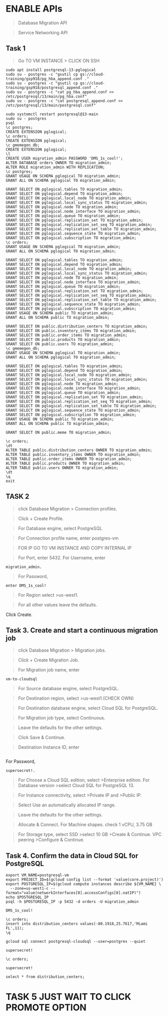 # ENABLE APIs
>Database Migration API

>Service Networking API

## Task 1 
>Go TO VM INSTANCE > CLICK ON SSH
```
sudo apt install postgresql-13-pglogical
sudo su - postgres -c "gsutil cp gs://cloud-training/gsp918/pg_hba_append.conf ."
sudo su - postgres -c "gsutil cp gs://cloud-training/gsp918/postgresql_append.conf ."
sudo su - postgres -c "cat pg_hba_append.conf >> /etc/postgresql/13/main/pg_hba.conf"
sudo su - postgres -c "cat postgresql_append.conf >> /etc/postgresql/13/main/postgresql.conf"

sudo systemctl restart postgresql@13-main
sudo su - postgres
psql
\c postgres;
CREATE EXTENSION pglogical;
\c orders;
CREATE EXTENSION pglogical;
\c gmemegen_db;
CREATE EXTENSION pglogical;
\l
CREATE USER migration_admin PASSWORD 'DMS_1s_cool!';
ALTER DATABASE orders OWNER TO migration_admin;
ALTER ROLE migration_admin WITH REPLICATION;
\c postgres;
GRANT USAGE ON SCHEMA pglogical TO migration_admin;
GRANT ALL ON SCHEMA pglogical TO migration_admin;

GRANT SELECT ON pglogical.tables TO migration_admin;
GRANT SELECT ON pglogical.depend TO migration_admin;
GRANT SELECT ON pglogical.local_node TO migration_admin;
GRANT SELECT ON pglogical.local_sync_status TO migration_admin;
GRANT SELECT ON pglogical.node TO migration_admin;
GRANT SELECT ON pglogical.node_interface TO migration_admin;
GRANT SELECT ON pglogical.queue TO migration_admin;
GRANT SELECT ON pglogical.replication_set TO migration_admin;
GRANT SELECT ON pglogical.replication_set_seq TO migration_admin;
GRANT SELECT ON pglogical.replication_set_table TO migration_admin;
GRANT SELECT ON pglogical.sequence_state TO migration_admin;
GRANT SELECT ON pglogical.subscription TO migration_admin;
\c orders;
GRANT USAGE ON SCHEMA pglogical TO migration_admin;
GRANT ALL ON SCHEMA pglogical TO migration_admin;

GRANT SELECT ON pglogical.tables TO migration_admin;
GRANT SELECT ON pglogical.depend TO migration_admin;
GRANT SELECT ON pglogical.local_node TO migration_admin;
GRANT SELECT ON pglogical.local_sync_status TO migration_admin;
GRANT SELECT ON pglogical.node TO migration_admin;
GRANT SELECT ON pglogical.node_interface TO migration_admin;
GRANT SELECT ON pglogical.queue TO migration_admin;
GRANT SELECT ON pglogical.replication_set TO migration_admin;
GRANT SELECT ON pglogical.replication_set_seq TO migration_admin;
GRANT SELECT ON pglogical.replication_set_table TO migration_admin;
GRANT SELECT ON pglogical.sequence_state TO migration_admin;
GRANT SELECT ON pglogical.subscription TO migration_admin;
GRANT USAGE ON SCHEMA public TO migration_admin;
GRANT ALL ON SCHEMA public TO migration_admin;

GRANT SELECT ON public.distribution_centers TO migration_admin;
GRANT SELECT ON public.inventory_items TO migration_admin;
GRANT SELECT ON public.order_items TO migration_admin;
GRANT SELECT ON public.products TO migration_admin;
GRANT SELECT ON public.users TO migration_admin;
\c gmemegen_db;
GRANT USAGE ON SCHEMA pglogical TO migration_admin;
GRANT ALL ON SCHEMA pglogical TO migration_admin;

GRANT SELECT ON pglogical.tables TO migration_admin;
GRANT SELECT ON pglogical.depend TO migration_admin;
GRANT SELECT ON pglogical.local_node TO migration_admin;
GRANT SELECT ON pglogical.local_sync_status TO migration_admin;
GRANT SELECT ON pglogical.node TO migration_admin;
GRANT SELECT ON pglogical.node_interface TO migration_admin;
GRANT SELECT ON pglogical.queue TO migration_admin;
GRANT SELECT ON pglogical.replication_set TO migration_admin;
GRANT SELECT ON pglogical.replication_set_seq TO migration_admin;
GRANT SELECT ON pglogical.replication_set_table TO migration_admin;
GRANT SELECT ON pglogical.sequence_state TO migration_admin;
GRANT SELECT ON pglogical.subscription TO migration_admin;
GRANT USAGE ON SCHEMA public TO migration_admin;
GRANT ALL ON SCHEMA public TO migration_admin;

GRANT SELECT ON public.meme TO migration_admin;

\c orders;
\dt
ALTER TABLE public.distribution_centers OWNER TO migration_admin;
ALTER TABLE public.inventory_items OWNER TO migration_admin;
ALTER TABLE public.order_items OWNER TO migration_admin;
ALTER TABLE public.products OWNER TO migration_admin;
ALTER TABLE public.users OWNER TO migration_admin;
\dt
\q
exit
```

## TASK 2
> click Database Migration > Connection profiles.

> Click + Create Profile.

>For Database engine, select PostgreSQL

>For Connection profile name, enter postgres-vm

>FOR IP GO TO VM INSTANCE AND COPY INTERNAL IP 

>For Port, enter 5432.
>For Username, enter
```
migration_admin.
```

>For Password,
```
enter DMS_1s_cool!
```

>For Region select >us-west1.

> For all other values leave the defaults.

Click Create.
##  Task 3. Create and start a continuous migration job

>click Database Migration > Migration jobs.

>Click + Create Migration Job.

>For Migration job name, enter 
```
vm-to-cloudsql
```
>For Source database engine, select PostgreSQL.

>For Destination region, select >us-west1.(CHECK OWN)

>For Destination database engine, select Cloud SQL for PostgreSQL.

>For Migration job type, select Continuous.

>Leave the defaults for the other settings.

>Click Save & Continue.

>Destination Instance ID, enter
```postgresql-cloudsql
```

For Password, 
```
supersecret!.
```

>For Choose a Cloud SQL edition, select >Enterprise edition.
>For Database version >select Cloud SQL for PostgreSQL 13.

>For Instance connectivity, select >Private IP and >Public IP.

>Select Use an automatically allocated IP range.

>Leave the defaults for the other settings.

>Allocate & Connect.
>For Machine shapes. check 1 vCPU, 3.75 GB

>For Storage type, select SSD >select 10 GB >Create & Continue.
>VPC peering >Configure & Continue.

## Task 4. Confirm the data in Cloud SQL for PostgreSQL
```
export VM_NAME=postgresql-vm
export PROJECT_ID=$(gcloud config list --format 'value(core.project)')
export POSTGRESQL_IP=$(gcloud compute instances describe ${VM_NAME} \
  --zone=us-west1-c --format="value(networkInterfaces[0].accessConfigs[0].natIP)")
echo $POSTGRESQL_IP
psql -h $POSTGRESQL_IP -p 5432 -d orders -U migration_admin
```
```
DMS_1s_cool!
```
```
\c orders;
insert into distribution_centers values(-80.1918,25.7617,'Miami FL',11);
\q
```
```
gcloud sql connect postgresql-cloudsql --user=postgres --quiet
```
```
supersecret!
```
```
\c orders;
```
```
supersecret!
```
```
select * from distribution_centers;
```

# TASK 5 JUST WAIT TO CLICK PROMOTE OPTION 
